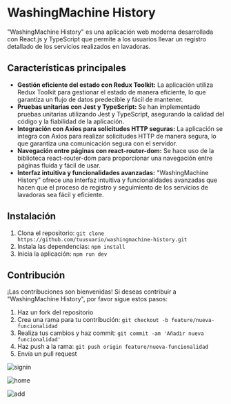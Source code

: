 # WashingMachine History

"WashingMachine History" es una aplicación web moderna desarrollada con React.js y TypeScript que permite a los usuarios llevar un registro detallado de los servicios realizados en lavadoras.

## Características principales

- **Gestión eficiente del estado con Redux Toolkit:** La aplicación utiliza Redux Toolkit para gestionar el estado de manera eficiente, lo que garantiza un flujo de datos predecible y fácil de mantener.
- **Pruebas unitarias con Jest y TypeScript:** Se han implementado pruebas unitarias utilizando Jest y TypeScript, asegurando la calidad del código y la fiabilidad de la aplicación.
- **Integración con Axios para solicitudes HTTP seguras:** La aplicación se integra con Axios para realizar solicitudes HTTP de manera segura, lo que garantiza una comunicación segura con el servidor.
- **Navegación entre páginas con react-router-dom:** Se hace uso de la biblioteca react-router-dom para proporcionar una navegación entre páginas fluida y fácil de usar.
- **Interfaz intuitiva y funcionalidades avanzadas:** "WashingMachine History" ofrece una interfaz intuitiva y funcionalidades avanzadas que hacen que el proceso de registro y seguimiento de los servicios de lavadoras sea fácil y eficiente.

## Instalación

1. Clona el repositorio: `git clone https://github.com/tuusuario/washingmachine-history.git`
2. Instala las dependencias: `npm install`
3. Inicia la aplicación: `npm run dev`

## Contribución

¡Las contribuciones son bienvenidas! Si deseas contribuir a "WashingMachine History", por favor sigue estos pasos:
1. Haz un fork del repositorio
2. Crea una rama para tu contribución: `git checkout -b feature/nueva-funcionalidad`
3. Realiza tus cambios y haz commit: `git commit -am 'Añadir nueva funcionalidad'`
4. Haz push a la rama: `git push origin feature/nueva-funcionalidad`
5. Envía un pull request

![signin](https://github.com/UlisesOrnelasR/Frontend-washingMachine-history/assets/99143567/f0d52c54-a64d-4092-a60f-06debf6e4d91)


![home](https://github.com/UlisesOrnelasR/Frontend-washingMachine-history/assets/99143567/1493ef32-0518-4df2-bfb8-6b96d2658f85)


![add](https://github.com/UlisesOrnelasR/Frontend-washingMachine-history/assets/99143567/11bcd041-e6e7-470e-9052-90d736db8698)




